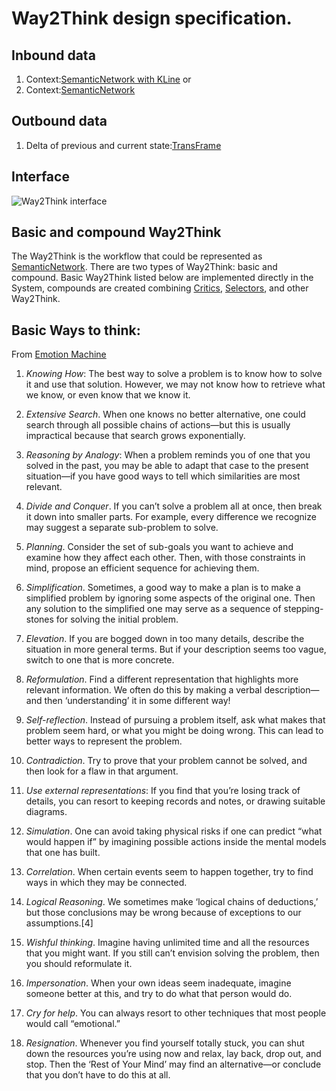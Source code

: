 # Way2Think design specification.

## Inbound data

 1. Context:[SemanticNetwork with KLine](knowledge.md#KnowledgeBase_annotation) or
 1. Context:[SemanticNetwork](knowledge.md#Reformulation_Way2Think)

## <a name="Outbound_data">Outbound data</a>

 1. Delta of previous and current state:[TransFrame](knowledge.md)

## <a name="Interface">Interface</a>

![Way2Think interface](https://github.com/menta/menta-0.3/raw/master/doc/informal/uml/images/Way2ThinkInterface.png)

## Basic and compound Way2Think

The Way2Think is the workflow that could be represented as [SemanticNetwork](knowledge.md). There are two types of Way2Think: basic and compound.
Basic Way2Think listed below are implemented directly in the System, compounds are created combining [Critics](critics.md),
[Selectors](selector.md), and other Way2Think.


## Basic Ways to think:
From [Emotion Machine](http://web.media.mit.edu/~minsky/E7/eb7.html#_Toc508708573)

 1. _Knowing How_: The best way to solve a problem is to know how to solve it and use that solution. However, we may not know how to retrieve what we know, or even know that we know it.

 1. _Extensive Search_. When one knows no better alternative, one could search through all possible chains of actions—but this is usually impractical because that search grows exponentially.

 1. _Reasoning by Analogy_: When a problem reminds you of one that you solved in the past, you may be able to adapt that case to the present situation—if you have good ways to tell which similarities are most relevant.

 1. _Divide and Conquer_. If you can’t solve a problem all at once, then break it down into smaller parts. For example, every difference we recognize may suggest a separate sub-problem to solve.

 1. _Planning_. Consider the set of sub-goals you want to achieve and examine how they affect each other. Then, with those constraints in mind, propose an efficient sequence for achieving them.

 1. _Simplification_. Sometimes, a good way to make a plan is to make a simplified problem by ignoring some aspects of the original one. Then any solution to the simplified one may serve as a sequence of stepping-stones for solving the initial problem.

 1. _Elevation_. If you are bogged down in too many details, describe the situation in more general terms. But if your description seems too vague, switch to one that is more concrete.

 1. _Reformulation_. Find a different representation that highlights more relevant information. We often do this by making a verbal description—and then ‘understanding’ it in some different way!

 1. _Self-reflection_. Instead of pursuing a problem itself, ask what makes that problem seem hard, or what you might be doing wrong. This can lead to better ways to represent the problem.

 1. _Contradiction_. Try to prove that your problem cannot be solved, and then look for a flaw in that argument.

 1. _Use external representations_: If you find that you’re losing track of details, you can resort to keeping records and notes, or drawing suitable diagrams.

 1. _Simulation_. One can avoid taking physical risks if one can predict “what would happen if” by imagining possible actions inside the mental models that one has built.

 1. _Correlation_. When certain events seem to happen together, try to find ways in which they may be connected.

 1. _Logical Reasoning_. We sometimes make ‘logical chains of deductions,’ but those conclusions may be wrong because of exceptions to our assumptions.[4]

 1. _Wishful thinking_. Imagine having unlimited time and all the resources that you might want. If you still can’t envision solving the problem, then you should reformulate it.

 1. _Impersonation_. When your own ideas seem inadequate, imagine someone better at this, and try to do what that person would do.

 1. _Cry for help_. You can always resort to other techniques that most people would call “emotional.”

 1. _Resignation_. Whenever you find yourself totally stuck, you can shut down the resources you’re using now and relax, lay back, drop out, and stop. Then the ‘Rest of Your Mind’ may find an alternative—or conclude that you don’t have to do this at all.



